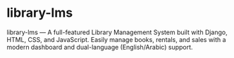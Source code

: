 # library-lms
library-lms — A full-featured Library Management System built with Django, HTML, CSS, and JavaScript. Easily manage books, rentals, and sales with a modern dashboard and dual-language (English/Arabic) support.
